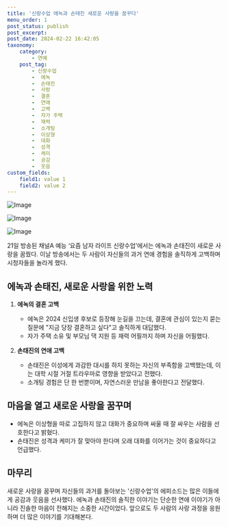 ```yaml
---
title: '신랑수업 에녹과 손태진 새로운 사랑을 꿈꾸다'
menu_order: 1
post_status: publish
post_excerpt: 
post_date: 2024-02-22 16:42:05
taxonomy:
    category:
        - 연예
    post_tag:
        - 신랑수업
        -  에녹
        -  손태진
        -  사랑
        -  결혼
        -  연애
        -  고백
        -  자가 주택
        -  재력
        -  소개팅
        -  이상형
        -  대화
        -  성격
        -  케미
        -  공감
        -  웃음
custom_fields:
    field1: value 1
    field2: value 2
---
```


![Image](https://mimgnews.pstatic.net/image/109/2024/02/22/0005022162_001_20240222074702949.png?type=w540)

![Image](https://ssl.pstatic.net/mimgnews/image/109/2024/02/22/0005022162_002_20240222074703038.jpg?type=w540)

![Image](https://mimgnews.pstatic.net/image/109/2024/02/22/0005022162_003_20240222074703046.jpg?type=w540)

21일 방송된 채널A 예능 ‘요즘 남자 라이프 신랑수업’에서는 에녹과 손태진이 새로운 사랑을 꿈꿨다. 이날 방송에서는 두 사람이 자신들의 과거 연애 경험을 솔직하게 고백하며 시청자들을 놀라게 했다.
## 에녹과 손태진, 새로운 사랑을 위한 노력
1. **에녹의 결혼 고백**
    - 에녹은 2024 신입생 후보로 등장해 눈길을 끄는데, 결혼에 관심이 있는지 묻는 질문에 "지금 당장 결혼하고 싶다"고 솔직하게 대답했다. 
    - 자가 주택 소유 및 부모님 댁 지원 등 재력 어필까지 하며 자신을 어필했다.
   
2. **손태진의 연애 고백**
    - 손태진은 이성에게 과감한 대시를 하지 못하는 자신의 부족함을 고백했는데, 이는 대학 시절 거절 트라우마로 영향을 받았다고 전했다.
    - 소개팅 경험은 단 한 번뿐이며, 자연스러운 만남을 좋아한다고 전달했다.
## 마음을 열고 새로운 사랑을 꿈꾸며
- 에녹은 이상형을 따로 고집하지 않고 대화가 중요하며 싸울 때 잘 싸우는 사람을 선호한다고 밝혔다.
- 손태진은 성격과 케미가 잘 맞아야 한다며 오래 대화를 이어가는 것이 중요하다고 언급했다.
## 마무리
새로운 사랑을 꿈꾸며 자신들의 과거를 돌아보는 '신랑수업'의 에피소드는 많은 이들에게 공감과 웃음을 선사했다. 에녹과 손태진의 솔직한 이야기는 단순한 연애 이야기가 아니라 진솔한 마음이 전해지는 소중한 시간이었다. 앞으로도 두 사람의 사랑 과정을 응원하며 더 많은 이야기를 기대해본다.

